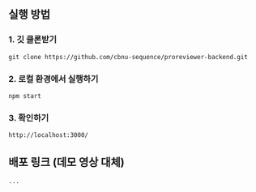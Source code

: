 ## 실행 방법

### 1. 깃 클론받기

```
git clone https://github.com/cbnu-sequence/proreviewer-backend.git
```

### 2. 로컬 환경에서 실행하기

```
npm start
```

### 3. 확인하기

```
http://localhost:3000/
```

## 배포 링크 (데모 영상 대체)

```
...
```
